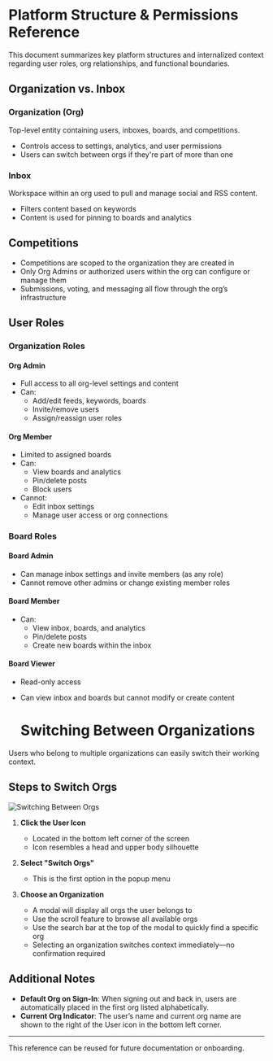 # Platform Structure & Permissions Reference

This document summarizes key platform structures and internalized context regarding user roles, org relationships, and functional boundaries.

## Organization vs. Inbox

### Organization (Org)
Top-level entity containing users, inboxes, boards, and competitions.

- Controls access to settings, analytics, and user permissions
- Users can switch between orgs if they're part of more than one

### Inbox
Workspace within an org used to pull and manage social and RSS content.

- Filters content based on keywords
- Content is used for pinning to boards and analytics

## Competitions

- Competitions are scoped to the organization they are created in
- Only Org Admins or authorized users within the org can configure or manage them
- Submissions, voting, and messaging all flow through the org’s infrastructure

## User Roles

### Organization Roles

#### Org Admin
- Full access to all org-level settings and content
- Can:
  - Add/edit feeds, keywords, boards
  - Invite/remove users
  - Assign/reassign user roles

#### Org Member
- Limited to assigned boards
- Can:
  - View boards and analytics
  - Pin/delete posts
  - Block users
- Cannot:
  - Edit inbox settings
  - Manage user access or org connections

### Board Roles

#### Board Admin
- Can manage inbox settings and invite members (as any role)
- Cannot remove other admins or change existing member roles

#### Board Member
- Can:
  - View inbox, boards, and analytics
  - Pin/delete posts
  - Create new boards within the inbox

#### Board Viewer
- Read-only access
- Can view inbox and boards but cannot modify or create content

  # Switching Between Organizations

Users who belong to multiple organizations can easily switch their working context.

## Steps to Switch Orgs
![Switching Between Orgs](https://github.com/user-attachments/assets/a6c64ed5-5361-4225-8735-96e8b5390346)

1. **Click the User Icon**  
   - Located in the bottom left corner of the screen  
   - Icon resembles a head and upper body silhouette

2. **Select "Switch Orgs"**  
   - This is the first option in the popup menu

3. **Choose an Organization**  
   - A modal will display all orgs the user belongs to  
   - Use the scroll feature to browse all available orgs  
   - Use the search bar at the top of the modal to quickly find a specific org  
   - Selecting an organization switches context immediately—no confirmation required

## Additional Notes

- **Default Org on Sign-In**: When signing out and back in, users are automatically placed in the first org listed alphabetically.
- **Current Org Indicator**: The user’s name and current org name are shown to the right of the User icon in the bottom left corner.

---

This reference can be reused for future documentation or onboarding.
